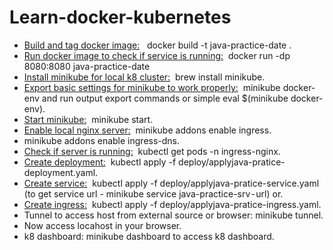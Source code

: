 # Learn-docker-kubernetes

- <ins>Build and tag docker image:</ins>  &nbsp; docker build -t java-practice-date .  
- <ins>Run docker image to check if service is running:</ins> &nbsp;docker run -dp 8080:8080 java-practice-date  
- <ins>Install minikube for local k8 cluster:</ins> &nbsp;brew install minikube.  
- <ins>Export basic settings for minikube to work properly:</ins> &nbsp;minikube docker-env and run output export commands or simple eval $(minikube docker-env).   
- <ins>Start minikube:</ins> &nbsp;minikube start.   
- <ins>Enable local nginx server:</ins> &nbsp;minikube addons enable ingress.   
- minikube addons enable ingress-dns.   
- <ins>Check if server is running:</ins> &nbsp;kubectl get pods -n ingress-nginx.   
- <ins>Create deployment:</ins> &nbsp;kubectl apply -f deploy/applyjava-pratice-deployment.yaml.   
- <ins>Create service:</ins> &nbsp;kubectl apply -f deploy/applyjava-pratice-service.yaml (to get service url - minikube service java-practice-srv - url) or.   
- <ins>Create ingress:</ins> &nbsp;kubectl apply -f deploy/applyjava-pratice-ingress.yaml.  
- Tunnel to access host from external source or browser: minikube tunnel.   
- Now access locahost in your browser.   
- k8 dashboard: minikube dashboard to access k8 dashboard.    
